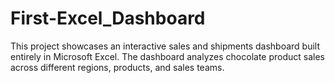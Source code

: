 # First-Excel_Dashboard
This project showcases an interactive sales and shipments dashboard built entirely in Microsoft Excel. The dashboard analyzes chocolate product sales across different regions, products, and sales teams. 
